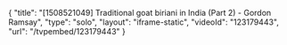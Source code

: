 {
    "title": "[1508521049] Traditional goat biriani in India (Part 2) - Gordon Ramsay",
    "type": "solo",
    "layout": "iframe-static",
    "videoId": "123179443",
    "url": "\/tvpembed\/123179443"
}